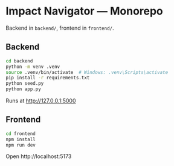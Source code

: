 # Impact Navigator — Monorepo

Backend in `backend/`, frontend in `frontend/`.

## Backend
```bash
cd backend
python -m venv .venv
source .venv/bin/activate  # Windows: .venv\Scripts\activate
pip install -r requirements.txt
python seed.py
python app.py
```
Runs at http://127.0.0.1:5000

## Frontend
```bash
cd frontend
npm install
npm run dev
```
Open http://localhost:5173
